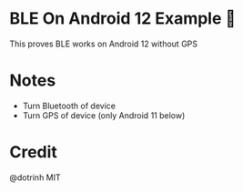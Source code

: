 # BLE On Android 12 Example 🤩

This proves BLE works on Android 12 without GPS

# Notes
- Turn Bluetooth of device
- Turn GPS of device (only Android 11 below)

# Credit
@dotrinh
MIT
